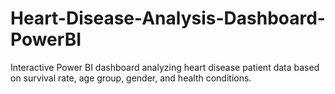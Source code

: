 # Heart-Disease-Analysis-Dashboard-PowerBI
Interactive Power BI dashboard analyzing heart disease patient data based on survival rate, age group, gender, and health conditions.
